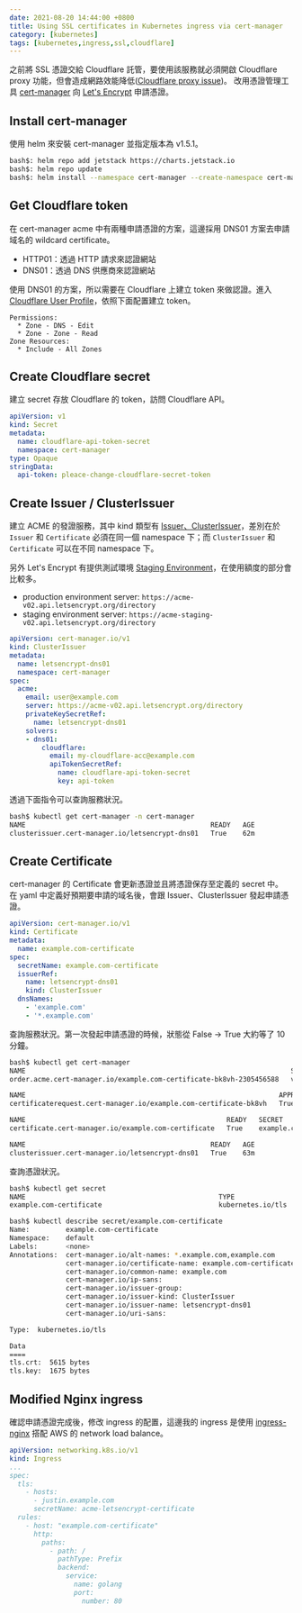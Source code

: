 ```yaml
---
date: 2021-08-20 14:44:00 +0800
title: Using SSL certificates in Kubernetes ingress via cert-manager
category: [kubernetes]
tags: [kubernetes,ingress,ssl,cloudflare]
---
```


之前將 SSL 憑證交給 Cloudflare 託管，要使用該服務就必須開啟 Cloudflare proxy 功能，但會造成網路效能降低([Cloudflare proxy issue](https://chiehting.com/posts/2021-08-16-cloudflare-proxy-issue/))。
改用憑證管理工具 [cert-manager](https://cert-manager.io/docs/configuration/acme/dns01/cloudflare/) 向 [Let's Encrypt](https://letsencrypt.org/) 申請憑證。

<!--more-->

## Install cert-manager

使用 helm 來安裝 cert-manager 並指定版本為 v1.5.1。

```bash
bash$: helm repo add jetstack https://charts.jetstack.io
bash$: helm repo update
bash$: helm install --namespace cert-manager --create-namespace cert-manager jetstack/cert-manager --version v1.5.1 --set installCRDs=true
```

## Get Cloudflare token

在 cert-manager acme 中有兩種申請憑證的方案，這邊採用 DNS01 方案去申請域名的 wildcard certificate。

* HTTP01：透過 HTTP 請求來認證網站
* DNS01：透過 DNS 供應商來認證網站

使用 DNS01 的方案，所以需要在 Cloudflare 上建立 token 來做認證。進入 [Cloudflare User Profile](https://dash.cloudflare.com/profile/api-tokens)，依照下面配置建立 token。

```text
Permissions:
  * Zone - DNS - Edit
  * Zone - Zone - Read
Zone Resources:
  * Include - All Zones
```

## Create Cloudflare secret

建立 secret 存放 Cloudflare 的 token，訪問 Cloudflare API。

```yaml
apiVersion: v1
kind: Secret
metadata:
  name: cloudflare-api-token-secret
  namespace: cert-manager
type: Opaque
stringData:
  api-token: pleace-change-cloudflare-secret-token
```

## Create Issuer / ClusterIssuer

建立 ACME 的發證服務，其中 kind 類型有 [Issuer、ClusterIssuer](https://cert-manager.io/docs/concepts/issuer/)，差別在於 `Issuer` 和 `Certificate` 必須在同一個 namespace 下；而 `ClusterIssuer` 和 `Certificate` 可以在不同 namespace 下。

另外 Let's Encrypt 有提供測試環境 [Staging Environment](https://letsencrypt.org/docs/staging-environment/)，在使用額度的部分會比較多。

* production environment server: `https://acme-v02.api.letsencrypt.org/directory`
* staging environment server: `https://acme-staging-v02.api.letsencrypt.org/directory`

```yaml
apiVersion: cert-manager.io/v1
kind: ClusterIssuer
metadata:
  name: letsencrypt-dns01
  namespace: cert-manager
spec:
  acme:
    email: user@example.com
    server: https://acme-v02.api.letsencrypt.org/directory
    privateKeySecretRef:
      name: letsencrypt-dns01
    solvers:
    - dns01:
        cloudflare:
          email: my-cloudflare-acc@example.com
          apiTokenSecretRef:
            name: cloudflare-api-token-secret
            key: api-token
```

透過下面指令可以查詢服務狀況。

```bash
bash$ kubectl get cert-manager -n cert-manager
NAME                                              READY   AGE
clusterissuer.cert-manager.io/letsencrypt-dns01   True    62m
```

## Create Certificate

cert-manager 的 Certificate 會更新憑證並且將憑證保存至定義的 secret 中。
在 yaml 中定義好預期要申請的域名後，會跟 Issuer、ClusterIssuer 發起申請憑證。

```yaml
apiVersion: cert-manager.io/v1
kind: Certificate
metadata:
  name: example.com-certificate
spec:
  secretName: example.com-certificate
  issuerRef:
    name: letsencrypt-dns01
    kind: ClusterIssuer
  dnsNames:
    - 'example.com'
    - '*.example.com'
```

查詢服務狀況。第一次發起申請憑證的時候，狀態從 False -> True 大約等了 10 分鐘。

```bash
bash$ kubectl get cert-manager
NAME                                                                  STATE   AGE
order.acme.cert-manager.io/example.com-certificate-bk8vh-2305456588   valid   54m

NAME                                                               APPROVED   DENIED   READY   ISSUER              REQUESTOR                                         AGE
certificaterequest.cert-manager.io/example.com-certificate-bk8vh   True                True    letsencrypt-dns01   system:serviceaccount:cert-manager:cert-manager   54m

NAME                                                  READY   SECRET                       AGE
certificate.cert-manager.io/example.com-certificate   True    example.com-certificate   54m

NAME                                              READY   AGE
clusterissuer.cert-manager.io/letsencrypt-dns01   True    63m
```

查詢憑證狀況。

```bash
bash$ kubectl get secret
NAME                                                TYPE                                  DATA   AGE
example.com-certificate                             kubernetes.io/tls                     2      70m

bash$ kubectl describe secret/example.com-certificate
Name:         example.com-certificate
Namespace:    default
Labels:       <none>
Annotations:  cert-manager.io/alt-names: *.example.com,example.com
              cert-manager.io/certificate-name: example.com-certificate
              cert-manager.io/common-name: example.com
              cert-manager.io/ip-sans:
              cert-manager.io/issuer-group:
              cert-manager.io/issuer-kind: ClusterIssuer
              cert-manager.io/issuer-name: letsencrypt-dns01
              cert-manager.io/uri-sans:

Type:  kubernetes.io/tls

Data
====
tls.crt:  5615 bytes
tls.key:  1675 bytes
```

## Modified Nginx ingress

確認申請憑證完成後，修改 ingress 的配置，這邊我的 ingress 是使用 [ingress-nginx](https://kubernetes.github.io/ingress-nginx) 搭配 AWS 的 network load balance。

```yaml
apiVersion: networking.k8s.io/v1
kind: Ingress
...
spec:
  tls:
    - hosts:
      - justin.example.com
      secretName: acme-letsencrypt-certificate
  rules:
    - host: "example.com-certificate"
      http:
        paths:
          - path: /
            pathType: Prefix
            backend:
              service:
                name: golang
                port:
                  number: 80
```
